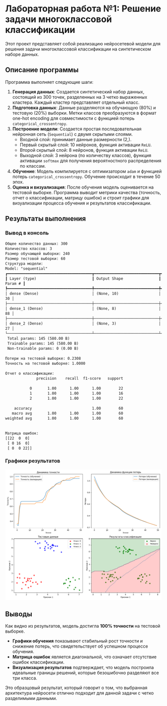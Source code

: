 # Лабораторная работа №1: Решение задачи многоклассовой классификации

Этот проект представляет собой реализацию нейросетевой модели для решения задачи многоклассовой классификации на синтетическом наборе данных.

## Описание программы

Программа выполняет следующие шаги:

1.  **Генерация данных**: Создается синтетический набор данных, состоящий из 300 точек, разделенных на 3 четко выраженных кластера. Каждый кластер представляет отдельный класс.
2.  **Подготовка данных**: Данные разделяются на обучающую (80%) и тестовую (20%) выборки. Метки классов преобразуются в формат one-hot encoding для совместимости с функцией потерь `categorical_crossentropy`.
3.  **Построение модели**: Создается простая последовательная нейронная сеть (`Sequential`) с двумя скрытыми слоями.
    - Входной слой: принимает данные размерности (2,).
    - Первый скрытый слой: 10 нейронов, функция активации `ReLU`.
    - Второй скрытый слой: 8 нейронов, функция активации `ReLU`.
    - Выходной слой: 3 нейрона (по количеству классов), функция активации `softmax` для получения вероятностного распределения по классам.
4.  **Обучение**: Модель компилируется с оптимизатором `adam` и функцией потерь `categorical_crossentropy`. Обучение происходит в течение 50 эпох.
5.  **Оценка и визуализация**: После обучения модель оценивается на тестовой выборке. Программа выводит метрики качества (точность, отчет о классификации, матрицу ошибок) и строит графики для визуализации процесса обучения и результатов классификации.

## Результаты выполнения

### Вывод в консоль

```
Общее количество данных: 300
Количество классов: 3
Размер обучающей выборки: 240
Размер тестовой выборки: 60
Структура модели:
Model: "sequential"
┏━━━━━━━━━━━━━━━━━━━━━━━━━━━━━━━━━━━━━━┳━━━━━━━━━━━━━━━━━━━━━━━━━━━━━┳━━━━━━━━━━━━━━━━━┓
┃ Layer (type)                         ┃ Output Shape                ┃         Param # ┃
┡━━━━━━━━━━━━━━━━━━━━━━━━━━━━━━━━━━━━━━╇━━━━━━━━━━━━━━━━━━━━━━━━━━━━━╇━━━━━━━━━━━━━━━━━┩
│ dense (Dense)                        │ (None, 10)                  │              30 │
├──────────────────────────────────────┼─────────────────────────────┼─────────────────┤
│ dense_1 (Dense)                      │ (None, 8)                   │              88 │
├──────────────────────────────────────┼─────────────────────────────┼─────────────────┤
│ dense_2 (Dense)                      │ (None, 3)                   │              27 │
└──────────────────────────────────────┴─────────────────────────────┴─────────────────┘
 Total params: 145 (580.00 B)
 Trainable params: 145 (580.00 B)
 Non-trainable params: 0 (0.00 B)

Потери на тестовой выборке: 0.2308
Точность на тестовой выборке: 1.0000

Отчет о классификации:
              precision    recall  f1-score   support

           0       1.00      1.00      1.00        22
           1       1.00      1.00      1.00        16
           2       1.00      1.00      1.00        22

    accuracy                           1.00        60
   macro avg       1.00      1.00      1.00        60
weighted avg       1.00      1.00      1.00        60


Матрица ошибок:
[[22  0  0]
 [ 0 16  0]
 [ 0  0 22]]
```

### Графики результатов

![Результаты классификации](classification_results.png)

## Выводы

Как видно из результатов, модель достигла **100% точности** на тестовой выборке.

- **Графики обучения** показывают стабильный рост точности и снижение потерь, что свидетельствует об успешном процессе обучения.
- **Матрица ошибок** является диагональной, что означает отсутствие ошибок классификации.
- **Визуализация результатов** подтверждает, что модель построила идеальные границы решений, которые безошибочно разделяют все три класса.

Это образцовый результат, который говорит о том, что выбранная архитектура нейросети отлично подходит для данной задачи с четко разделимыми данными. 